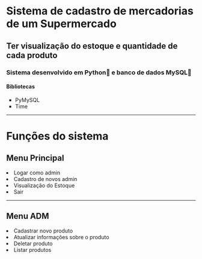 <head>
  <h1> Sistema de cadastro de mercadorias de um Supermercado </h1>
  <h2> Ter visualização do estoque e quantidade de cada produto </h2>
  <h3> Sistema desenvolvido em Python&#x1F40D e banco de dados MySQL&#x1F42C </h3>
  <h4> Bibliotecas </h4>
  <ul type=square>
    <li> PyMySQL </li>
    <li> Time </li>
  </ul>
</head>
<hr>
<body> 
  <h1> Funções do sistema </h1>
  <h2> Menu Principal </h2>
  <li> Logar como admin </li>
  <li> Cadastro de novos admin </li>
  <li> Visualização do Estoque </li>
  <li> Sair </li>
  <hr>
  <h2> Menu ADM </h2>
  <li> Cadastrar novo produto </li>
  <li> Atualizar informações sobre o produto </li>
  <li> Deletar produto </li>
  <li> Listar produtos </li>
</body>
